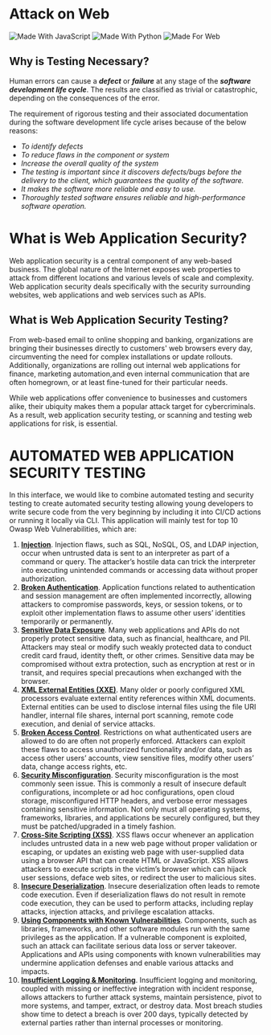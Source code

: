 # Attack on Web

![Made With JavaScript](https://img.shields.io/badge/Made_With-JavaScript-yellow?style=for-the-badge&logo=JavaScript)
![Made With Python](https://img.shields.io/badge/Made_With-Python-blue?style=for-the-badge&logo=Python)
![Made For Web](https://img.shields.io/badge/Made_For-Web-blue?style=for-the-badge&logo=web)

## Why is Testing Necessary?

Human errors can cause a ***defect*** or ***failure*** at any stage of the ***software development life cycle***. The results are classified as trivial or catastrophic, depending on the consequences of the error.

The requirement of rigorous testing and their associated documentation during the software development life cycle arises because of the below reasons:

- *To identify defects*
- *To reduce flaws in the component or system*
- *Increase the overall quality of the system*
- *The testing is important since it discovers defects/bugs before the delivery to the client, which
guarantees the quality of the software.*
- *It makes the software more reliable and easy to use.*
- *Thoroughly tested software ensures reliable and high-performance software operation.*

# What is Web Application Security?

Web application security is a central component of any web-based business. The global nature of the Internet exposes web properties to attack from different locations and various levels of scale and complexity. Web application security deals specifically with the security surrounding websites, web applications and web services such as APIs.

## What is Web Application Security Testing?

From web-based email to online shopping and  banking, organizations are bringing their businesses directly to customers' web browsers every day, circumventing the need for complex installations or update rollouts. Additionally, organizations are rolling out internal web applications for finance, marketing automation,and even internal communication that are often homegrown, or at least fine-tuned for their particular needs.

While web applications offer convenience to businesses and customers alike, their ubiquity makes them a popular attack target for cybercriminals. As a result, web application security testing, or 
scanning and testing web applications for risk, is essential.

# AUTOMATED WEB APPLICATION SECURITY TESTING

In this interface, we would like to combine automated testing and security testing to create automated security testing allowing young developers to write secure code from the very beginning by including it into CI/CD actions or running it locally via CLI. 
This application will mainly test for top 10 Owasp Web Vulnerabilities, which are: 

1. **[Injection](https://owasp.org/www-project-top-ten/2017/A1_2017-Injection)**. Injection flaws, such as SQL, NoSQL, OS, and LDAP injection, occur when untrusted data is sent to an interpreter as part of a command or query. The attacker’s hostile data can trick the interpreter into executing unintended commands or accessing data without proper authorization.
2. **[Broken Authentication](https://owasp.org/www-project-top-ten/2017/A2_2017-Broken_Authentication)**. Application functions related to authentication and session management are often implemented incorrectly, allowing attackers to compromise
passwords, keys, or session tokens, or to exploit other implementation
flaws to assume other users’ identities temporarily or permanently.
3. **[Sensitive Data Exposure](https://owasp.org/www-project-top-ten/2017/A3_2017-Sensitive_Data_Exposure)**. Many web applications and APIs do not properly protect sensitive data, such as financial, healthcare, and PII. Attackers may steal or modify such weakly protected data to conduct credit card fraud, identity theft, or other crimes. Sensitive data may be compromised without extra protection, such as encryption at rest or in transit, and requires
special precautions when exchanged with the browser.
4. **[XML External Entities (XXE)](https://owasp.org/www-project-top-ten/2017/A4_2017-XML_External_Entities_(XXE))**. Many older or poorly configured XML processors evaluate external entity references within XML documents. External entities can be used to disclose internal files using the file URI handler, internal file shares, internal port scanning, remote code execution, and denial of service attacks.
5. **[Broken Access Control](https://owasp.org/www-project-top-ten/2017/A5_2017-Broken_Access_Control)**. Restrictions on what authenticated users are allowed to do are often
not properly enforced. Attackers can exploit these flaws to access unauthorized functionality and/or data, such as access other users’ accounts, view sensitive files, modify other users’ data, change access rights, etc.
6. **[Security Misconfiguration](https://owasp.org/www-project-top-ten/2017/A6_2017-Security_Misconfiguration)**. Security misconfiguration is the most commonly seen issue. This is commonly a result of insecure default configurations, incomplete or ad hoc configurations, open cloud storage, misconfigured HTTP headers, and verbose error messages containing sensitive information. Not only must all operating systems, frameworks, libraries, and applications be securely configured, but they must be patched/upgraded in a timely
fashion.
7. **[Cross-Site Scripting (XSS)](https://owasp.org/www-project-top-ten/2017/A7_2017-Cross-Site_Scripting_(XSS))**. XSS flaws occur whenever an application includes untrusted data in a new web page without proper validation or escaping, or updates an existing web page with user-supplied data using a browser API that can create HTML or JavaScript. XSS allows attackers to execute scripts in the victim’s browser which can hijack user sessions, deface web sites, or redirect the user to malicious sites.
8. **[Insecure Deserialization](https://owasp.org/www-project-top-ten/2017/A8_2017-Insecure_Deserialization)**. Insecure deserialization often leads to remote code execution. Even if deserialization flaws do not result in remote code execution, they can be used to perform attacks, including replay attacks, injection attacks, and privilege escalation attacks.
9. **[Using Components with Known Vulnerabilities](https://owasp.org/www-project-top-ten/2017/A9_2017-Using_Components_with_Known_Vulnerabilities)**. Components, such as libraries, frameworks, and other software modules run with the same privileges as the application. If a vulnerable
component is exploited, such an attack can facilitate serious data loss or server takeover. Applications and APIs using components with known vulnerabilities may undermine application defenses and enable various attacks and impacts.
10. **[Insufficient Logging & Monitoring](https://owasp.org/www-project-top-ten/2017/A10_2017-Insufficient_Logging%2526Monitoring)**. Insufficient logging and monitoring, coupled with missing or ineffective integration with incident response, allows attackers to further attack systems, maintain persistence, pivot to more systems, and tamper, extract, or destroy data. Most breach studies show time to detect a breach is over 200 days, typically detected by external parties rather than internal processes or monitoring.

